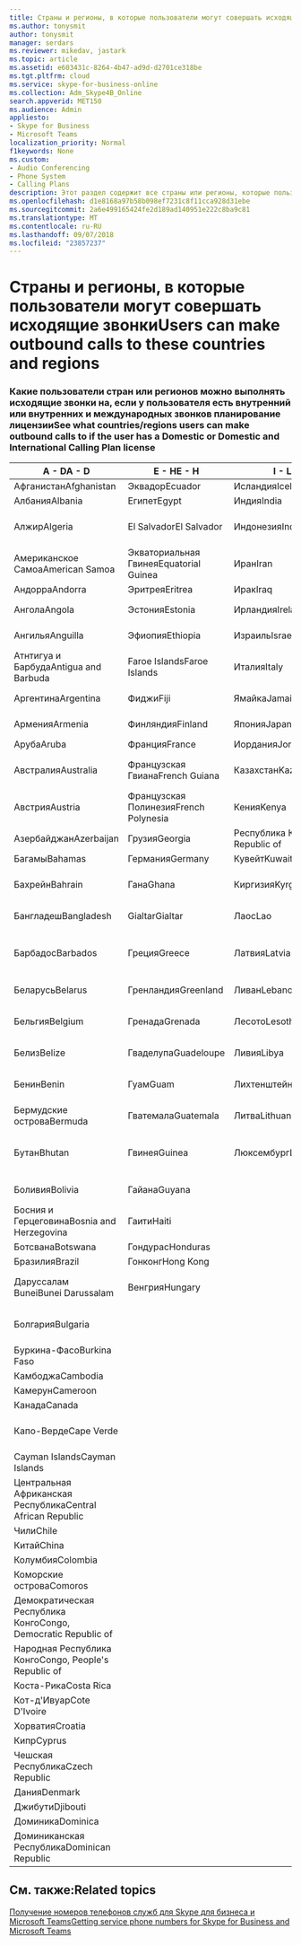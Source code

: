 ```yaml
---
title: Страны и регионы, в которые пользователи могут совершать исходящие звонки
ms.author: tonysmit
author: tonysmit
manager: serdars
ms.reviewer: mikedav, jastark
ms.topic: article
ms.assetid: e603431c-8264-4b47-ad9d-d2701ce318be
ms.tgt.pltfrm: cloud
ms.service: skype-for-business-online
ms.collection: Adm_Skype4B_Online
search.appverid: MET150
ms.audience: Admin
appliesto:
- Skype for Business
- Microsoft Teams
localization_priority: Normal
f1keywords: None
ms.custom:
- Audio Conferencing
- Phone System
- Calling Plans
description: Этот раздел содержит все страны или регионы, которые пользователи можно установить исходящие вызовы, если у них есть вызов планирование.
ms.openlocfilehash: d1e8168a97b58b098ef7231c8f11cca928d31ebe
ms.sourcegitcommit: 2a6e499165424fe2d189ad140951e222c8ba9c81
ms.translationtype: MT
ms.contentlocale: ru-RU
ms.lasthandoff: 09/07/2018
ms.locfileid: "23857237"
---
```

# <a name="users-can-make-outbound-calls-to-these-countries-and-regions"></a><span data-ttu-id="913be-103">Страны и регионы, в которые пользователи могут совершать исходящие звонки</span><span class="sxs-lookup"><span data-stu-id="913be-103">Users can make outbound calls to these countries and regions</span></span>

### <a name="see-what-countriesregions-users-can-make-outbound-calls-to-if-the-user-has-a-domestic-or-domestic-and-international-calling-plan-license"></a><span data-ttu-id="913be-104">Какие пользователи стран или регионов можно выполнять исходящие звонки на, если у пользователя есть внутренний или внутренних и международных звонков планирование лицензии</span><span class="sxs-lookup"><span data-stu-id="913be-104">See what countries/regions users can make outbound calls to if the user has a Domestic or Domestic and International Calling Plan license</span></span>

|<span data-ttu-id="913be-105">**A - D**</span><span class="sxs-lookup"><span data-stu-id="913be-105">**A - D**</span></span>| <span data-ttu-id="913be-106">**E - H**</span><span class="sxs-lookup"><span data-stu-id="913be-106">**E - H**</span></span>|<span data-ttu-id="913be-107">**I - L**</span><span class="sxs-lookup"><span data-stu-id="913be-107">**I - L**</span></span>|<span data-ttu-id="913be-108">**M - O**</span><span class="sxs-lookup"><span data-stu-id="913be-108">**M - O**</span></span>|<span data-ttu-id="913be-109">**P - S**</span><span class="sxs-lookup"><span data-stu-id="913be-109">**P - S**</span></span>|<span data-ttu-id="913be-110">**T - Z**</span><span class="sxs-lookup"><span data-stu-id="913be-110">**T - Z**</span></span>|
---|---|---|---|---|---|
|<span data-ttu-id="913be-111">Афганистан</span><span class="sxs-lookup"><span data-stu-id="913be-111">Afghanistan</span></span>|<span data-ttu-id="913be-112">Эквадор</span><span class="sxs-lookup"><span data-stu-id="913be-112">Ecuador</span></span> |<span data-ttu-id="913be-113">Исландия</span><span class="sxs-lookup"><span data-stu-id="913be-113">Iceland</span></span> |<span data-ttu-id="913be-114">Макао</span><span class="sxs-lookup"><span data-stu-id="913be-114">Macau</span></span> |<span data-ttu-id="913be-115">Пакистан</span><span class="sxs-lookup"><span data-stu-id="913be-115">Pakistan</span></span> |<span data-ttu-id="913be-116">Тайвань</span><span class="sxs-lookup"><span data-stu-id="913be-116">Taiwan</span></span>   |
|<span data-ttu-id="913be-117">Албания</span><span class="sxs-lookup"><span data-stu-id="913be-117">Albania</span></span>|<span data-ttu-id="913be-118">Египет</span><span class="sxs-lookup"><span data-stu-id="913be-118">Egypt</span></span> |<span data-ttu-id="913be-119">Индия</span><span class="sxs-lookup"><span data-stu-id="913be-119">India</span></span> |<span data-ttu-id="913be-120">Македония</span><span class="sxs-lookup"><span data-stu-id="913be-120">Macedonia</span></span> |<span data-ttu-id="913be-121">Палау</span><span class="sxs-lookup"><span data-stu-id="913be-121">Palau</span></span> |<span data-ttu-id="913be-122">Таджикистан</span><span class="sxs-lookup"><span data-stu-id="913be-122">Tajikistan</span></span>   |
|<span data-ttu-id="913be-123">Алжир</span><span class="sxs-lookup"><span data-stu-id="913be-123">Algeria</span></span>|<span data-ttu-id="913be-124">El Salvador</span><span class="sxs-lookup"><span data-stu-id="913be-124">El Salvador</span></span> |<span data-ttu-id="913be-125">Индонезия</span><span class="sxs-lookup"><span data-stu-id="913be-125">Indonesia</span></span> |<span data-ttu-id="913be-126">Малави</span><span class="sxs-lookup"><span data-stu-id="913be-126">Malawi</span></span> |<span data-ttu-id="913be-127">Palestinian Authority</span><span class="sxs-lookup"><span data-stu-id="913be-127">Palestinian Authority</span></span> |<span data-ttu-id="913be-128">Объединенная Республика Танзания</span><span class="sxs-lookup"><span data-stu-id="913be-128">Tanzania, United Republic of</span></span>  |
|<span data-ttu-id="913be-129">Американское Самоа</span><span class="sxs-lookup"><span data-stu-id="913be-129">American Samoa</span></span>|<span data-ttu-id="913be-130">Экваториальная Гвинея</span><span class="sxs-lookup"><span data-stu-id="913be-130">Equatorial Guinea</span></span> |<span data-ttu-id="913be-131">Иран</span><span class="sxs-lookup"><span data-stu-id="913be-131">Iran</span></span> |<span data-ttu-id="913be-132">Малайзия</span><span class="sxs-lookup"><span data-stu-id="913be-132">Malaysia</span></span> |<span data-ttu-id="913be-133">Панама</span><span class="sxs-lookup"><span data-stu-id="913be-133">Panama</span></span> | <span data-ttu-id="913be-134">Таиланд</span><span class="sxs-lookup"><span data-stu-id="913be-134">Thailand</span></span>   |
|<span data-ttu-id="913be-135">Андорра</span><span class="sxs-lookup"><span data-stu-id="913be-135">Andorra</span></span> |<span data-ttu-id="913be-136">Эритрея</span><span class="sxs-lookup"><span data-stu-id="913be-136">Eritrea</span></span> |<span data-ttu-id="913be-137">Ирак</span><span class="sxs-lookup"><span data-stu-id="913be-137">Iraq</span></span> |<span data-ttu-id="913be-138">Мали</span><span class="sxs-lookup"><span data-stu-id="913be-138">Mali</span></span> |<span data-ttu-id="913be-139">Парагвай</span><span class="sxs-lookup"><span data-stu-id="913be-139">Paraguay</span></span> |<span data-ttu-id="913be-140">Того</span><span class="sxs-lookup"><span data-stu-id="913be-140">Togo</span></span>   |
|<span data-ttu-id="913be-141">Ангола</span><span class="sxs-lookup"><span data-stu-id="913be-141">Angola</span></span> |<span data-ttu-id="913be-142">Эстония</span><span class="sxs-lookup"><span data-stu-id="913be-142">Estonia</span></span> |<span data-ttu-id="913be-143">Ирландия</span><span class="sxs-lookup"><span data-stu-id="913be-143">Ireland</span></span> |<span data-ttu-id="913be-144">Мальта</span><span class="sxs-lookup"><span data-stu-id="913be-144">Malta</span></span> |<span data-ttu-id="913be-145">Перу</span><span class="sxs-lookup"><span data-stu-id="913be-145">Peru</span></span> | <span data-ttu-id="913be-146">Тринидад и Тобаго</span><span class="sxs-lookup"><span data-stu-id="913be-146">Trinidad and Tobago</span></span>  |
|<span data-ttu-id="913be-147">Ангилья</span><span class="sxs-lookup"><span data-stu-id="913be-147">Anguilla</span></span> |<span data-ttu-id="913be-148">Эфиопия</span><span class="sxs-lookup"><span data-stu-id="913be-148">Ethiopia</span></span> |<span data-ttu-id="913be-149">Израиль</span><span class="sxs-lookup"><span data-stu-id="913be-149">Israel</span></span> |<span data-ttu-id="913be-150">Маршалловы Острова</span><span class="sxs-lookup"><span data-stu-id="913be-150">Marshall Islands</span></span> | <span data-ttu-id="913be-151">Филиппины</span><span class="sxs-lookup"><span data-stu-id="913be-151">Philippines</span></span> | <span data-ttu-id="913be-152">Турция</span><span class="sxs-lookup"><span data-stu-id="913be-152">Turkey</span></span> |
|<span data-ttu-id="913be-153">Атнтигуа и Барбуда</span><span class="sxs-lookup"><span data-stu-id="913be-153">Antigua and Barbuda</span></span> | <span data-ttu-id="913be-154">Faroe Islands</span><span class="sxs-lookup"><span data-stu-id="913be-154">Faroe Islands</span></span> |<span data-ttu-id="913be-155">Италия</span><span class="sxs-lookup"><span data-stu-id="913be-155">Italy</span></span> |<span data-ttu-id="913be-156">Мартиника</span><span class="sxs-lookup"><span data-stu-id="913be-156">Martinique</span></span> |<span data-ttu-id="913be-157">Польша</span><span class="sxs-lookup"><span data-stu-id="913be-157">Poland</span></span> |<span data-ttu-id="913be-158">Туркменистан</span><span class="sxs-lookup"><span data-stu-id="913be-158">Turkmenistan</span></span> |
|<span data-ttu-id="913be-159">Аргентина</span><span class="sxs-lookup"><span data-stu-id="913be-159">Argentina</span></span>|<span data-ttu-id="913be-160">Фиджи</span><span class="sxs-lookup"><span data-stu-id="913be-160">Fiji</span></span> |<span data-ttu-id="913be-161">Ямайка</span><span class="sxs-lookup"><span data-stu-id="913be-161">Jamaica</span></span> |<span data-ttu-id="913be-162">Маврикий</span><span class="sxs-lookup"><span data-stu-id="913be-162">Mauritius</span></span> |<span data-ttu-id="913be-163">Португалия</span><span class="sxs-lookup"><span data-stu-id="913be-163">Portugal</span></span> |<span data-ttu-id="913be-164">О-ва Теркс и Кайкос</span><span class="sxs-lookup"><span data-stu-id="913be-164">Turks and Caicos</span></span>   |
|<span data-ttu-id="913be-165">Армения</span><span class="sxs-lookup"><span data-stu-id="913be-165">Armenia</span></span> |<span data-ttu-id="913be-166">Финляндия</span><span class="sxs-lookup"><span data-stu-id="913be-166">Finland</span></span> |<span data-ttu-id="913be-167">Япония</span><span class="sxs-lookup"><span data-stu-id="913be-167">Japan</span></span> |<span data-ttu-id="913be-168">Майотта</span><span class="sxs-lookup"><span data-stu-id="913be-168">Mayotte</span></span> | <span data-ttu-id="913be-169">Пуэрто-Рико</span><span class="sxs-lookup"><span data-stu-id="913be-169">Puerto Rico</span></span> |<span data-ttu-id="913be-170">Уганда</span><span class="sxs-lookup"><span data-stu-id="913be-170">Uganda</span></span>  |
|<span data-ttu-id="913be-171">Аруба</span><span class="sxs-lookup"><span data-stu-id="913be-171">Aruba</span></span> |<span data-ttu-id="913be-172">Франция</span><span class="sxs-lookup"><span data-stu-id="913be-172">France</span></span> |<span data-ttu-id="913be-173">Иордания</span><span class="sxs-lookup"><span data-stu-id="913be-173">Jordan</span></span> |<span data-ttu-id="913be-174">Мексика</span><span class="sxs-lookup"><span data-stu-id="913be-174">Mexico</span></span> |<span data-ttu-id="913be-175">Катар</span><span class="sxs-lookup"><span data-stu-id="913be-175">Qatar</span></span> | <span data-ttu-id="913be-176">Украина</span><span class="sxs-lookup"><span data-stu-id="913be-176">Ukraine</span></span>   |
|<span data-ttu-id="913be-177">Австралия</span><span class="sxs-lookup"><span data-stu-id="913be-177">Australia</span></span> |<span data-ttu-id="913be-178">Французская Гвиана</span><span class="sxs-lookup"><span data-stu-id="913be-178">French Guiana</span></span> |<span data-ttu-id="913be-179">Казахстан</span><span class="sxs-lookup"><span data-stu-id="913be-179">Kazakhstan</span></span> |<span data-ttu-id="913be-180">Микронезия</span><span class="sxs-lookup"><span data-stu-id="913be-180">Micronesia</span></span> |<span data-ttu-id="913be-181">Реюньон</span><span class="sxs-lookup"><span data-stu-id="913be-181">Reunion</span></span> |<span data-ttu-id="913be-182">Объединенные Арабские Эмираты</span><span class="sxs-lookup"><span data-stu-id="913be-182">United Arab Emirates (U.A.E)</span></span>  |
|<span data-ttu-id="913be-183">Австрия</span><span class="sxs-lookup"><span data-stu-id="913be-183">Austria</span></span> |<span data-ttu-id="913be-184">Французская Полинезия</span><span class="sxs-lookup"><span data-stu-id="913be-184">French Polynesia</span></span> |<span data-ttu-id="913be-185">Кения</span><span class="sxs-lookup"><span data-stu-id="913be-185">Kenya</span></span> |<span data-ttu-id="913be-186">Молдова</span><span class="sxs-lookup"><span data-stu-id="913be-186">Moldova, Republic of</span></span> |<span data-ttu-id="913be-187">Румыния</span><span class="sxs-lookup"><span data-stu-id="913be-187">Romania</span></span> |<span data-ttu-id="913be-188">Великобритания</span><span class="sxs-lookup"><span data-stu-id="913be-188">United Kingdom (U.K.)</span></span> |
|<span data-ttu-id="913be-189">Азербайджан</span><span class="sxs-lookup"><span data-stu-id="913be-189">Azerbaijan</span></span> |<span data-ttu-id="913be-190">Грузия</span><span class="sxs-lookup"><span data-stu-id="913be-190">Georgia</span></span> |<span data-ttu-id="913be-191">Республика Корея</span><span class="sxs-lookup"><span data-stu-id="913be-191">Korea, Republic of</span></span> |<span data-ttu-id="913be-192">Монако</span><span class="sxs-lookup"><span data-stu-id="913be-192">Monaco</span></span> | <span data-ttu-id="913be-193">Россия</span><span class="sxs-lookup"><span data-stu-id="913be-193">Russian Federation</span></span> |<span data-ttu-id="913be-194">США</span><span class="sxs-lookup"><span data-stu-id="913be-194">United States (U.S.)</span></span>  |
|<span data-ttu-id="913be-195">Багамы</span><span class="sxs-lookup"><span data-stu-id="913be-195">Bahamas</span></span> |<span data-ttu-id="913be-196">Германия</span><span class="sxs-lookup"><span data-stu-id="913be-196">Germany</span></span> |<span data-ttu-id="913be-197">Кувейт</span><span class="sxs-lookup"><span data-stu-id="913be-197">Kuwait</span></span> |<span data-ttu-id="913be-198">Монголия</span><span class="sxs-lookup"><span data-stu-id="913be-198">Mongolia</span></span> |<span data-ttu-id="913be-199">Руанда</span><span class="sxs-lookup"><span data-stu-id="913be-199">Rwanda</span></span> | <span data-ttu-id="913be-200">Уругвай</span><span class="sxs-lookup"><span data-stu-id="913be-200">Uruguay</span></span> |
|<span data-ttu-id="913be-201">Бахрейн</span><span class="sxs-lookup"><span data-stu-id="913be-201">Bahrain</span></span> |<span data-ttu-id="913be-202">Гана</span><span class="sxs-lookup"><span data-stu-id="913be-202">Ghana</span></span> |<span data-ttu-id="913be-203">Киргизия</span><span class="sxs-lookup"><span data-stu-id="913be-203">Kyrgyzstan</span></span> |<span data-ttu-id="913be-204">Черногория</span><span class="sxs-lookup"><span data-stu-id="913be-204">Montenegro</span></span> | <span data-ttu-id="913be-205">Сент-Китс и Невис</span><span class="sxs-lookup"><span data-stu-id="913be-205">Saint Kitts and Nevis</span></span> |<span data-ttu-id="913be-206">Узбекистан</span><span class="sxs-lookup"><span data-stu-id="913be-206">Uzbekistan</span></span>  |
|<span data-ttu-id="913be-207">Бангладеш</span><span class="sxs-lookup"><span data-stu-id="913be-207">Bangladesh</span></span> |<span data-ttu-id="913be-208">Gialtar</span><span class="sxs-lookup"><span data-stu-id="913be-208">Gialtar</span></span> |<span data-ttu-id="913be-209">Лаос</span><span class="sxs-lookup"><span data-stu-id="913be-209">Lao</span></span> |<span data-ttu-id="913be-210">Монтсеррат</span><span class="sxs-lookup"><span data-stu-id="913be-210">Montserrat</span></span> | <span data-ttu-id="913be-211">Сент-Люсия</span><span class="sxs-lookup"><span data-stu-id="913be-211">Saint Lucia</span></span> |<span data-ttu-id="913be-212">Город-государство Ватикан</span><span class="sxs-lookup"><span data-stu-id="913be-212">Vatican City State</span></span>  |
|<span data-ttu-id="913be-213">Барбадос</span><span class="sxs-lookup"><span data-stu-id="913be-213">Barbados</span></span> |<span data-ttu-id="913be-214">Греция</span><span class="sxs-lookup"><span data-stu-id="913be-214">Greece</span></span> |<span data-ttu-id="913be-215">Латвия</span><span class="sxs-lookup"><span data-stu-id="913be-215">Latvia</span></span> |<span data-ttu-id="913be-216">Марокко</span><span class="sxs-lookup"><span data-stu-id="913be-216">Morocco</span></span> |<span data-ttu-id="913be-217">Сент-Винсент и Гренадины</span><span class="sxs-lookup"><span data-stu-id="913be-217">Saint Vincent and the Grenadines</span></span> |<span data-ttu-id="913be-218">Венесуэла</span><span class="sxs-lookup"><span data-stu-id="913be-218">Venezuela</span></span>   |
|<span data-ttu-id="913be-219">Беларусь</span><span class="sxs-lookup"><span data-stu-id="913be-219">Belarus</span></span> |<span data-ttu-id="913be-220">Гренландия</span><span class="sxs-lookup"><span data-stu-id="913be-220">Greenland</span></span> |<span data-ttu-id="913be-221">Ливан</span><span class="sxs-lookup"><span data-stu-id="913be-221">Lebanon</span></span> |<span data-ttu-id="913be-222">Мозамбик</span><span class="sxs-lookup"><span data-stu-id="913be-222">Mozambique</span></span> | <span data-ttu-id="913be-223">Сан-Марино</span><span class="sxs-lookup"><span data-stu-id="913be-223">San Marino</span></span> |<span data-ttu-id="913be-224">Вьетнам</span><span class="sxs-lookup"><span data-stu-id="913be-224">Viet Nam</span></span>  |
|<span data-ttu-id="913be-225">Бельгия</span><span class="sxs-lookup"><span data-stu-id="913be-225">Belgium</span></span> |<span data-ttu-id="913be-226">Гренада</span><span class="sxs-lookup"><span data-stu-id="913be-226">Grenada</span></span> |<span data-ttu-id="913be-227">Лесото</span><span class="sxs-lookup"><span data-stu-id="913be-227">Lesotho</span></span> |<span data-ttu-id="913be-228">Мьянма</span><span class="sxs-lookup"><span data-stu-id="913be-228">Myanmar</span></span> | <span data-ttu-id="913be-229">Саудовская Аравия</span><span class="sxs-lookup"><span data-stu-id="913be-229">Saudi Arabia</span></span> | <span data-ttu-id="913be-230">Виргинские острова (Великобритания)</span><span class="sxs-lookup"><span data-stu-id="913be-230">Virgin Islands (British)</span></span> |
|<span data-ttu-id="913be-231">Белиз</span><span class="sxs-lookup"><span data-stu-id="913be-231">Belize</span></span> |<span data-ttu-id="913be-232">Гваделупа</span><span class="sxs-lookup"><span data-stu-id="913be-232">Guadeloupe</span></span> |<span data-ttu-id="913be-233">Ливия</span><span class="sxs-lookup"><span data-stu-id="913be-233">Libya</span></span> |<span data-ttu-id="913be-234">Намибия</span><span class="sxs-lookup"><span data-stu-id="913be-234">Namibia</span></span> |<span data-ttu-id="913be-235">Сенегал</span><span class="sxs-lookup"><span data-stu-id="913be-235">Senegal</span></span> | <span data-ttu-id="913be-236">Виргинские острова (США)</span><span class="sxs-lookup"><span data-stu-id="913be-236">Virgin Islands (U.S.)</span></span>  |
|<span data-ttu-id="913be-237">Бенин</span><span class="sxs-lookup"><span data-stu-id="913be-237">Benin</span></span> |<span data-ttu-id="913be-238">Гуам</span><span class="sxs-lookup"><span data-stu-id="913be-238">Guam</span></span> |<span data-ttu-id="913be-239">Лихтенштейн</span><span class="sxs-lookup"><span data-stu-id="913be-239">Liechtenstein</span></span> |<span data-ttu-id="913be-240">Непал</span><span class="sxs-lookup"><span data-stu-id="913be-240">Nepal</span></span> | <span data-ttu-id="913be-241">Сербия</span><span class="sxs-lookup"><span data-stu-id="913be-241">Serbia</span></span> | <span data-ttu-id="913be-242">Острова Уоллис и Футуна</span><span class="sxs-lookup"><span data-stu-id="913be-242">Wallis and Futuna Islands</span></span>  |
|<span data-ttu-id="913be-243">Бермудские острова</span><span class="sxs-lookup"><span data-stu-id="913be-243">Bermuda</span></span> |<span data-ttu-id="913be-244">Гватемала</span><span class="sxs-lookup"><span data-stu-id="913be-244">Guatemala</span></span> |<span data-ttu-id="913be-245">Литва</span><span class="sxs-lookup"><span data-stu-id="913be-245">Lithuania</span></span> |<span data-ttu-id="913be-246">Нидерланды</span><span class="sxs-lookup"><span data-stu-id="913be-246">Netherlands</span></span> |<span data-ttu-id="913be-247">Сингапур</span><span class="sxs-lookup"><span data-stu-id="913be-247">Singapore</span></span> |<span data-ttu-id="913be-248">Йемен</span><span class="sxs-lookup"><span data-stu-id="913be-248">Yemen</span></span> |
|<span data-ttu-id="913be-249">Бутан</span><span class="sxs-lookup"><span data-stu-id="913be-249">Bhutan</span></span> |<span data-ttu-id="913be-250">Гвинея</span><span class="sxs-lookup"><span data-stu-id="913be-250">Guinea</span></span> |<span data-ttu-id="913be-251">Люксембург</span><span class="sxs-lookup"><span data-stu-id="913be-251">Luxembourg</span></span> |<span data-ttu-id="913be-252">Нидерландские Антильские острова</span><span class="sxs-lookup"><span data-stu-id="913be-252">Netherlands Antilles</span></span> |<span data-ttu-id="913be-253">Словакия</span><span class="sxs-lookup"><span data-stu-id="913be-253">Slovakia</span></span> |<span data-ttu-id="913be-254">Замбия</span><span class="sxs-lookup"><span data-stu-id="913be-254">Zambia</span></span>  |
|<span data-ttu-id="913be-255">Боливия</span><span class="sxs-lookup"><span data-stu-id="913be-255">Bolivia</span></span> |<span data-ttu-id="913be-256">Гайана</span><span class="sxs-lookup"><span data-stu-id="913be-256">Guyana</span></span>| |<span data-ttu-id="913be-257">Новая Каледония</span><span class="sxs-lookup"><span data-stu-id="913be-257">New Caledonia</span></span> |<span data-ttu-id="913be-258">Словения</span><span class="sxs-lookup"><span data-stu-id="913be-258">Slovenia</span></span> |<span data-ttu-id="913be-259">Зимбабве</span><span class="sxs-lookup"><span data-stu-id="913be-259">Zimbabwe</span></span> |
|<span data-ttu-id="913be-260">Босния и Герцеговина</span><span class="sxs-lookup"><span data-stu-id="913be-260">Bosnia and Herzegovina</span></span> |<span data-ttu-id="913be-261">Гаити</span><span class="sxs-lookup"><span data-stu-id="913be-261">Haiti</span></span> ||<span data-ttu-id="913be-262">Новая Зеландия</span><span class="sxs-lookup"><span data-stu-id="913be-262">New Zealand</span></span> |<span data-ttu-id="913be-263">Южная Африка</span><span class="sxs-lookup"><span data-stu-id="913be-263">South Africa</span></span> | 
|<span data-ttu-id="913be-264">Ботсвана</span><span class="sxs-lookup"><span data-stu-id="913be-264">Botswana</span></span> |<span data-ttu-id="913be-265">Гондурас</span><span class="sxs-lookup"><span data-stu-id="913be-265">Honduras</span></span> ||<span data-ttu-id="913be-266">Никарагуа</span><span class="sxs-lookup"><span data-stu-id="913be-266">Nicaragua</span></span> |<span data-ttu-id="913be-267">Испания</span><span class="sxs-lookup"><span data-stu-id="913be-267">Spain</span></span> |
|<span data-ttu-id="913be-268">Бразилия</span><span class="sxs-lookup"><span data-stu-id="913be-268">Brazil</span></span> |<span data-ttu-id="913be-269">Гонконг</span><span class="sxs-lookup"><span data-stu-id="913be-269">Hong Kong</span></span> ||<span data-ttu-id="913be-270">Нигер</span><span class="sxs-lookup"><span data-stu-id="913be-270">Niger</span></span> |<span data-ttu-id="913be-271">Sri Lanka</span><span class="sxs-lookup"><span data-stu-id="913be-271">Sri Lanka</span></span> | 
|<span data-ttu-id="913be-272">Даруссалам Bunei</span><span class="sxs-lookup"><span data-stu-id="913be-272">Bunei Darussalam</span></span> |<span data-ttu-id="913be-273">Венгрия</span><span class="sxs-lookup"><span data-stu-id="913be-273">Hungary</span></span> ||<span data-ttu-id="913be-274">Нигерия</span><span class="sxs-lookup"><span data-stu-id="913be-274">Nigeria</span></span> |<span data-ttu-id="913be-275">Сен-Пьер и Миклеон</span><span class="sxs-lookup"><span data-stu-id="913be-275">St. Pierre and Miquelon</span></span> | 
|<span data-ttu-id="913be-276">Болгария</span><span class="sxs-lookup"><span data-stu-id="913be-276">Bulgaria</span></span> |||<span data-ttu-id="913be-277">Северные Марианские острова</span><span class="sxs-lookup"><span data-stu-id="913be-277">Northern Mariana Islands</span></span> |<span data-ttu-id="913be-278">Судан</span><span class="sxs-lookup"><span data-stu-id="913be-278">Sudan</span></span> |
|<span data-ttu-id="913be-279">Буркина-Фасо</span><span class="sxs-lookup"><span data-stu-id="913be-279">Burkina Faso</span></span> |||<span data-ttu-id="913be-280">Норвегия</span><span class="sxs-lookup"><span data-stu-id="913be-280">Norway</span></span> |<span data-ttu-id="913be-281">Суринам</span><span class="sxs-lookup"><span data-stu-id="913be-281">Suriname</span></span> |
|<span data-ttu-id="913be-282">Камбоджа</span><span class="sxs-lookup"><span data-stu-id="913be-282">Cambodia</span></span> |||<span data-ttu-id="913be-283">Оман</span><span class="sxs-lookup"><span data-stu-id="913be-283">Oman</span></span> |<span data-ttu-id="913be-284">Свазиленд</span><span class="sxs-lookup"><span data-stu-id="913be-284">Swaziland</span></span> | 
|<span data-ttu-id="913be-285">Камерун</span><span class="sxs-lookup"><span data-stu-id="913be-285">Cameroon</span></span> ||||<span data-ttu-id="913be-286">Швеция</span><span class="sxs-lookup"><span data-stu-id="913be-286">Sweden</span></span> |
|<span data-ttu-id="913be-287">Канада</span><span class="sxs-lookup"><span data-stu-id="913be-287">Canada</span></span> ||||<span data-ttu-id="913be-288">Швейцария</span><span class="sxs-lookup"><span data-stu-id="913be-288">Switzerland</span></span> | 
|<span data-ttu-id="913be-289">Капо-Верде</span><span class="sxs-lookup"><span data-stu-id="913be-289">Cape Verde</span></span> ||||<span data-ttu-id="913be-290">Сирийская Арабская Республика</span><span class="sxs-lookup"><span data-stu-id="913be-290">Syrian Arab Republic</span></span> |
|<span data-ttu-id="913be-291">Cayman Islands</span><span class="sxs-lookup"><span data-stu-id="913be-291">Cayman Islands</span></span> |
|<span data-ttu-id="913be-292">Центральная Африканская Республика</span><span class="sxs-lookup"><span data-stu-id="913be-292">Central African Republic</span></span> |
|<span data-ttu-id="913be-293">Чили</span><span class="sxs-lookup"><span data-stu-id="913be-293">Chile</span></span> |
|<span data-ttu-id="913be-294">Китай</span><span class="sxs-lookup"><span data-stu-id="913be-294">China</span></span> |
|<span data-ttu-id="913be-295">Колумбия</span><span class="sxs-lookup"><span data-stu-id="913be-295">Colombia</span></span> |
|<span data-ttu-id="913be-296">Коморские острова</span><span class="sxs-lookup"><span data-stu-id="913be-296">Comoros</span></span> |
|<span data-ttu-id="913be-297">Демократическая Республика Конго</span><span class="sxs-lookup"><span data-stu-id="913be-297">Congo, Democratic Republic of</span></span> |
|<span data-ttu-id="913be-298">Народная Республика Конго</span><span class="sxs-lookup"><span data-stu-id="913be-298">Congo, People's Republic of</span></span> |
|<span data-ttu-id="913be-299">Коста-Рика</span><span class="sxs-lookup"><span data-stu-id="913be-299">Costa Rica</span></span> |
|<span data-ttu-id="913be-300">Кот-д'Ивуар</span><span class="sxs-lookup"><span data-stu-id="913be-300">Cote D'Ivoire</span></span> |
|<span data-ttu-id="913be-301">Хорватия</span><span class="sxs-lookup"><span data-stu-id="913be-301">Croatia</span></span> |
|<span data-ttu-id="913be-302">Кипр</span><span class="sxs-lookup"><span data-stu-id="913be-302">Cyprus</span></span> |
|<span data-ttu-id="913be-303">Чешская Республика</span><span class="sxs-lookup"><span data-stu-id="913be-303">Czech Republic</span></span> |
|<span data-ttu-id="913be-304">Дания</span><span class="sxs-lookup"><span data-stu-id="913be-304">Denmark</span></span> |
|<span data-ttu-id="913be-305">Джибути</span><span class="sxs-lookup"><span data-stu-id="913be-305">Djibouti</span></span> |
|<span data-ttu-id="913be-306">Доминика</span><span class="sxs-lookup"><span data-stu-id="913be-306">Dominica</span></span> |
|<span data-ttu-id="913be-307">Доминиканская Республика</span><span class="sxs-lookup"><span data-stu-id="913be-307">Dominican Republic</span></span> |

## <a name="related-topics"></a><span data-ttu-id="913be-308">См. также:</span><span class="sxs-lookup"><span data-stu-id="913be-308">Related topics</span></span>

[<span data-ttu-id="913be-309">Получение номеров телефонов служб для Skype для бизнеса и Microsoft Teams</span><span class="sxs-lookup"><span data-stu-id="913be-309">Getting service phone numbers for Skype for Business and Microsoft Teams</span></span>](/SkypeForBusiness/what-is-phone-system-in-office-365/getting-service-phone-numbers)

  
 